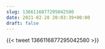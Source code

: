 ```yaml
---
slug: 1366116877295042580
date: 2021-02-28 20:03:39+00:00
draft: false
---
```


{{< tweet 1366116877295042580 >}}
